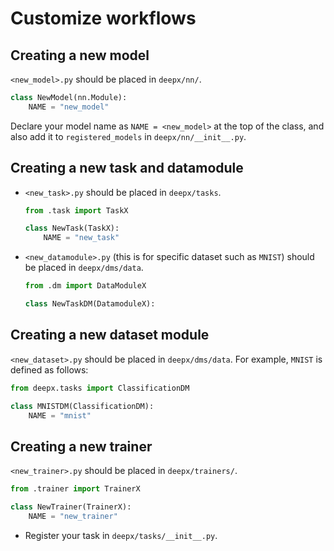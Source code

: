 # Customize workflows

## Creating a new model

`<new_model>.py` should be placed in `deepx/nn/`.

```python
class NewModel(nn.Module):
    NAME = "new_model"
```

Declare your model name as `NAME = <new_model>` at the top of the class, and also add it to `registered_models` in `deepx/nn/__init__.py`.

## Creating a new task and datamodule

- `<new_task>.py` should be placed in `deepx/tasks`.

    ```python
    from .task import TaskX

    class NewTask(TaskX):
        NAME = "new_task"
    ```

- `<new_datamodule>.py` (this is for specific dataset such as `MNIST`) should be placed in `deepx/dms/data`.

    ```python
    from .dm import DataModuleX

    class NewTaskDM(DatamoduleX):
    ```

## Creating a new dataset module

`<new_dataset>.py` should be placed in `deepx/dms/data`. For example, `MNIST` is defined as follows:

```python
from deepx.tasks import ClassificationDM

class MNISTDM(ClassificationDM):
    NAME = "mnist"
```

## Creating a new trainer

`<new_trainer>.py` should be placed in `deepx/trainers/`.

```python
from .trainer import TrainerX

class NewTrainer(TrainerX):
    NAME = "new_trainer"
```

- Register your task in `deepx/tasks/__init__.py`.
